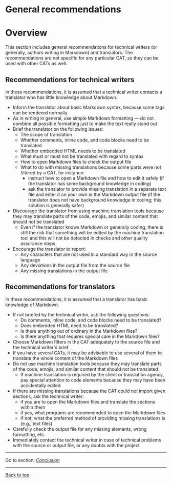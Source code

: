 General recommendations
===

# Overview

This section includes general recommendations for technical writers (or generally, authors writing in Markdown) and translators. The recommendations are not specific for any particular CAT, so they can be used with other CATs as well.

## Recommendations for technical writers

<!-- @Marta - to mój taki *freestyle* z tymi radami, co mi przyszło do głowy i wydawało się zdroworozsądkowe; zdaję sobie sprawę, że życie dokumentalistyczne by tu dopisało więcej porad-->

In these recommendations, it is assumed that a technical writer contacts a translator who has little knowledge about Markdown.

- Inform the translator about basic Markdown syntax, because some tags can be rendered normally
- As in writing in general, use simple Markdown formatting — do not combine all possible formatting just to make the text really stand out
- Brief the translator on the following issues:
	- The scope of translation <!-- I would use just phrases/clauses instead of questions like you have done it below under the same item -->
	- Whether comments, inline code, and code blocks need to be translated
	- Whether embedded HTML needs to be translated
	- What must or must not be translated with regard to syntax
	- How to open Markdown files to check the output file
	- What to do with missing translations because some parts were not filtered by a CAT, for instance:
		- instruct how to open a Markdown file and how to edit it safely (if the translator has some background knowledge in coding)
		- ask the translator to provide missing translation in a separate text file and enter it on your own in the Markdown output file (if the translator does not have background knowledge in coding; this solution is generally safer)
- Discourage the translator from using machine translation tools because they may translate parts of the code, emojis, and similar content that should not be translated
	- Even if the translator knows Markdown or generally coding, there is still the risk that something will be edited by the machine translation tool and this will not be detected in checks and other quality assurance steps
- Encourage the translator to report:
	- Any characters that are not used in a standard way in the source language
	- Any deviations in the output file from the source file
	- Any missing translations in the output file

## Recommendations for translators

In these recommendations, it is assumed that a translator has basic knowledge of Markdown.

- If not briefed by the technical writer, ask the following questions:
	- Do comments, inline code, and code blocks need to be translated?
	- Does embedded HTML need to be translated?
	- Is there anything out of ordinary in the Markdown files?
	- Is there anything that requires special care in the Markdown files?
- Choose Markdown filters in the CAT adequately to the source file and the technical writer's brief
- If you have several CATs, it may be advisable to use several of them to translate the whole content of the Markdown files
- Do not use machine translation tools because they may translate parts of the code, emojis, and similar content that should not be translated
	- If machine translation is required by the client or translation agency, pay special attention to code elements because they may have been accidentally edited
- If there are missing translations because the CAT could not import given sections, ask the technical writer:
	- if you are to open the Markdown files and translate the sections within them
	- if yes, what programs are recommended to open the Markdown files
	- if not, what the preferred method of providing missing translations is (e.g., text files)
- Carefully check the output file for any missing elements, wrong formatting, etc.
- Immediately contact the technical writer in case of technical problems with the source or output file, or any doubts with the project

---

Go to section: [*Conclusion*](top-conclusion.md)

---

[Back to top](#Overview)
